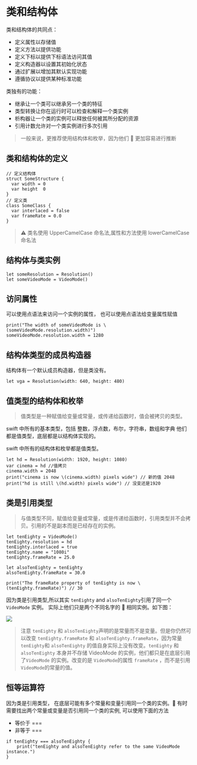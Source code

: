 # 类和结构体

类和结构体的共同点：

- 定义属性以存储值
- 定义方法以提供功能
- 定义下标以提供下标语法访问其值
- 定义构造器以设置其初始化状态
- 通过扩展以增加其默认实现功能
- 遵循协议以提供某种标准功能

类独有的功能：

- 继承让一个类可以继承另一个类的特征
- 类型转换让你在运行时可以检查和解释一个类实例
- 析构器让一个类的实例可以释放任何被其所分配的资源
- 引用计数允许对一个类实例进行多次引用

> 一般来说，更推荐使用结构体和枚举，因为他们  更加容易进行推断

## 类和结构体的定义

```
// 定义结构体
struct SomeStructure {
  var width = 0
  var height  0
}
// 定义类
class SomeClass {
  var interlaced = false
  var frameRate = 0.0
}
```

> ⚠️ 类名使用 UpperCamelCase 命名法,属性和方法使用 lowerCamelCase 命名法

## 结构体与类实例

```
let someResolution = Resolution()
let someVideoMode = VideoMode()
```

## 访问属性

可以使用点语法来访问一个实例的属性， 也可以使用点语法给变量属性赋值

```
print("The width of someVideoMode is \(someVideoMode.resolution.width)")
someVideoMode.resolution.width = 1280
```

## 结构体类型的成员构造器

结构体有一个默认成员构造器，但是类没有。

```
let vga = Resolution(width: 640, height: 480)
```

## 值类型的结构体和枚举

> 值类型是一种赋值给变量或常量，或传递给函数时，值会被拷贝的类型。

swift 中所有的基本类型，包括 整数，浮点数，布尔，字符串，数组和字典 他们都是值类型，底层都是以结构体实现的。

swift 中所有的结构体和枚举都是值类型。

```
let hd = Resolution(width: 1920, height: 1080)
var cinema = hd //值拷贝
cinema.width = 2048
print("cinema is now \(cinema.width) pixels wide") // 新的值 2048
print("hd is still \(hd.width) pixels wide") // 没变还是1920
```

## 类是引用类型

> 与值类型不同，赋值给变量或常量，或是传递给函数时，引用类型并不会拷贝。引用的不是副本而是已经存在的实例。

```
let tenEighty = VideoMode()
tenEighty.resolution = hd
tenEighty.interlaced = true
tenEighty.name = "1080i"
tenEighty.frameRate = 25.0

let alsoTenEighty = tenEighty
alsoTenEighty.frameRate = 30.0

print("The frameRate property of tenEighty is now \(tenEighty.frameRate)") // 30
```

因为类是引用类型,所以其实 `tenEighty` and `alsoTenEighty`引用了同一个`VideoMode` 实例。 实际上他们只是两个不同名字的  相同实例。如下图：

![](https://ioscaffcdn.phphub.org/uploads/images/201807/18/1/ZPCWi7DUFG.png?imageView2/2/w/1340/h/0)

> 注意 `tenEighty` 和 `alsoTenEighty`声明的是常量而不是变量。但是你仍然可以改变 `tenEighty.frameRate` 和 `alsoTenEighty.frameRate`，因为常量 `tenEighty`和 `alsoTenEighty` 的值自身实际上没有改变。`tenEighty` 和 `alsoTenEighty` 本身并不存储 VideoMode 的实例，他们都只是在底层引用了`VideoMode` 的实例。改变的是 `VideoMode`的属性 `frameRate` ，而不是引用 `VideoMode`的常量的值。

## 恒等运算符

因为类是引用类型， 在底层可能有多个常量和变量引用同一个类的实例。 有时需要找出两个常量或变量是否引用同一个类的实例, 可以使用下面的方法

- 等价于 ===
- 非等于 ===

```
if tenEighty === alsoTenEighty {
    print("tenEighty and alsoTenEighty refer to the same VideoMode instance.")
}
```
